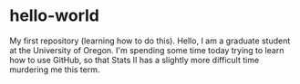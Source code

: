 # hello-world
My first repository (learning how to do this).
Hello, I am a graduate student at the University of Oregon. I'm spending some time today trying to learn how to use GitHub, so that Stats II has a slightly more difficult time murdering me this term.
